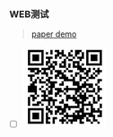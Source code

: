 ### WEB测试

>  [paper demo](https://kolafim.github.io/html-test/paper%20demo/index.html)

- [ ] ![code](dist/qrcode/paper_demo_qr.jpg)
